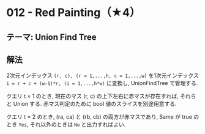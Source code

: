 # 012 - Red Painting（★4）

## テーマ: Union Find Tree

## 解法
2次元インデックス `(r, c), (r = 1,...,h, c = 1,...,w)` を1次元インデックス `i = r + c + (w-1)*r, (i = 1,...,h*w)` に変換し, UnionFindTree で管理する.

クエリ t = 1 のとき, 現在のマス (r, c) の上下左右に赤マスが存在すれば, それらと Union する. 赤マス判定のために bool 値のスライスを別途用意する.

クエリ t = 2 のとき, (ra, ca) と (rb, cb) の両方が赤マスであり, Same が true のとき `Yes`, それ以外のときは `No` と出力すればよい.
